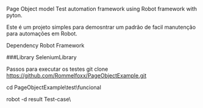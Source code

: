 Page Object model Test automation framework using Robot framework with pyton.

Este é um projeto simples para demosntrar um padrão de facil manutenção para automações em Robot. 

Dependency Robot Framework 

###Library SeleniumLibrary

Passos para executar os testes 
git clone https://github.com/Rommelfoxx/PageObjectExample.git

cd PageObjectExample\test\funcional

robot -d result Test-case\
